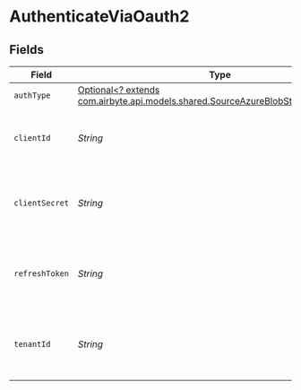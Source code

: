 # AuthenticateViaOauth2


## Fields

| Field                                                                                                                                     | Type                                                                                                                                      | Required                                                                                                                                  | Description                                                                                                                               |
| ----------------------------------------------------------------------------------------------------------------------------------------- | ----------------------------------------------------------------------------------------------------------------------------------------- | ----------------------------------------------------------------------------------------------------------------------------------------- | ----------------------------------------------------------------------------------------------------------------------------------------- |
| `authType`                                                                                                                                | [Optional<? extends com.airbyte.api.models.shared.SourceAzureBlobStorageAuthType>](../../models/shared/SourceAzureBlobStorageAuthType.md) | :heavy_minus_sign:                                                                                                                        | N/A                                                                                                                                       |
| `clientId`                                                                                                                                | *String*                                                                                                                                  | :heavy_check_mark:                                                                                                                        | Client ID of your Microsoft developer application                                                                                         |
| `clientSecret`                                                                                                                            | *String*                                                                                                                                  | :heavy_check_mark:                                                                                                                        | Client Secret of your Microsoft developer application                                                                                     |
| `refreshToken`                                                                                                                            | *String*                                                                                                                                  | :heavy_check_mark:                                                                                                                        | Refresh Token of your Microsoft developer application                                                                                     |
| `tenantId`                                                                                                                                | *String*                                                                                                                                  | :heavy_check_mark:                                                                                                                        | Tenant ID of the Microsoft Azure Application user                                                                                         |